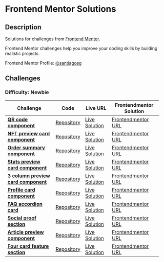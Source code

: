 # Frontend Mentor Solutions

## Description

Solutions for challenges from [Frontend Mentor](https://www.frontendmentor.io).

Frontend Mentor challenges help you improve your coding skills by building realistic projects.

Frontend Mentor Profile: [@santiagosg](https://www.frontendmentor.io/profile/santiagosg)

## Challenges

### Difficulty: Newbie

| Challenge | Code | Live URL | Frontendmentor Solution  |
|---|---|---|---|
| **[QR code component](https://www.frontendmentor.io/challenges/qr-code-component-iux_sIO_H)** | [Repository](https://github.com/santiagosg/Frontend-mentor-solutions-newbie/tree/main/qr-code-component) | [Live Solution](https://santiagosg.github.io/Frontend-mentor-solutions-newbie/qr-code-component/) | [Frontendmentor URL](https://www.frontendmentor.io/solutions/qr-code-component-htmlcsssass-XWPvx7pS_) |
| **[NFT preview card component](https://www.frontendmentor.io/challenges/nft-preview-card-component-SbdUL_w0U)** | [Repository](https://github.com/santiagosg/Frontend-mentor-solutions-newbie/tree/main/nft-preview-card-component) | [Live Solution](https://santiagosg.github.io/Frontend-mentor-solutions-newbie/nft-preview-card-component/) | [Frontendmentor URL](https://www.frontendmentor.io/solutions/nft-preview-card-component-ELww-WGKR) |
| **[Order summary component](https://www.frontendmentor.io/challenges/order-summary-component-QlPmajDUj)** | [Repository](https://github.com/santiagosg/Frontend-mentor-solutions-newbie/tree/main/order-summary-component) | [Live Solution](https://santiagosg.github.io/Frontend-mentor-solutions-newbie/order-summary-component/) | [Frontendmentor URL](https://www.frontendmentor.io/solutions/order-summary-component-with-scssbem-LReC3Kzke) |
| **[Stats preview card component](https://www.frontendmentor.io/challenges/stats-preview-card-component-8JqbgoU62)** | [Repository](https://github.com/santiagosg/Frontend-mentor-solutions-newbie/tree/main/stats-preview-card-component) | [Live Solution](https://santiagosg.github.io/Frontend-mentor-solutions-newbie/stats-preview-card-component/) | [Frontendmentor URL](https://www.frontendmentor.io/solutions/stats-preview-card-component-with-sass-and-bem-cUubG0vCB) |
| **[3 column preview card component](https://www.frontendmentor.io/challenges/3column-preview-card-component-pH92eAR2-)** | [Repository](https://github.com/santiagosg/Frontend-mentor-solutions-newbie/tree/main/3-column-preview-card-component) | [Live Solution](https://santiagosg.github.io/Frontend-mentor-solutions-newbie/3-column-preview-card-component/) | [Frontendmentor URL](https://www.frontendmentor.io/solutions/3column-preview-card-component-with-sass-and-bem-3mu95dUuC) |
| **[Profile card component](https://www.frontendmentor.io/challenges/profile-card-component-cfArpWshJ)** | [Repository](https://github.com/santiagosg/Frontend-mentor-solutions-newbie/tree/main/profile-card-component) | [Live Solution](https://santiagosg.github.io/Frontend-mentor-solutions-newbie/profile-card-component/) | [Frontendmentor URL](https://www.frontendmentor.io/solutions/profile-card-component-IBDoRDFp9) |
| **[FAQ accordion card](https://www.frontendmentor.io/challenges/faq-accordion-card-XlyjD0Oam)** | [Repository](https://github.com/santiagosg/Frontend-mentor-solutions-newbie/tree/main/faq-accordion-card) | [Live Solution](https://santiagosg.github.io/Frontend-mentor-solutions-newbie/faq-accordion-card/) | [Frontendmentor URL](https://www.frontendmentor.io/solutions/faq-accordion-card-using-sass-and-bem-EKK4wPyT-) |
| **[Social proof section](https://www.frontendmentor.io/challenges/social-proof-section-6e0qTv_bA)** | [Repository](https://github.com/santiagosg/Frontend-mentor-solutions-newbie/tree/main/social-proof-section) | [Live Solution](https://santiagosg.github.io/Frontend-mentor-solutions-newbie/social-proof-section/) | [Frontendmentor URL](https://www.frontendmentor.io/solutions/social-proof-section-using-scssbem-M76qECIY6) |
| **[Article preview component](https://www.frontendmentor.io/challenges/article-preview-component-dYBN_pYFT)** | [Repository](https://github.com/santiagosg/Frontend-mentor-solutions-newbie/tree/main/article-preview-component) | [Live Solution](https://santiagosg.github.io/Frontend-mentor-solutions-newbie/article-preview-component/) | [Frontendmentor URL](https://www.frontendmentor.io/solutions/article-preview-component-using-scss-uNjpJicQRT) |
| **[Four card feature section](https://www.frontendmentor.io/challenges/four-card-feature-section-weK1eFYK)** | [Repository](https://github.com/santiagosg/Frontend-mentor-solutions-newbie/tree/main/four-card-feature-section) | [Live Solution](https://santiagosg.github.io/Frontend-mentor-solutions-newbie/four-card-feature-section/) | [Frontendmentor URL](https://www.frontendmentor.io/solutions/four-card-feature-section-By9kfUiMc) |

<!-- | **[Name of challenge](#)** | [Repository](#) | [Live Solution](/#) | [Frontendmentor URL](#) | -->
